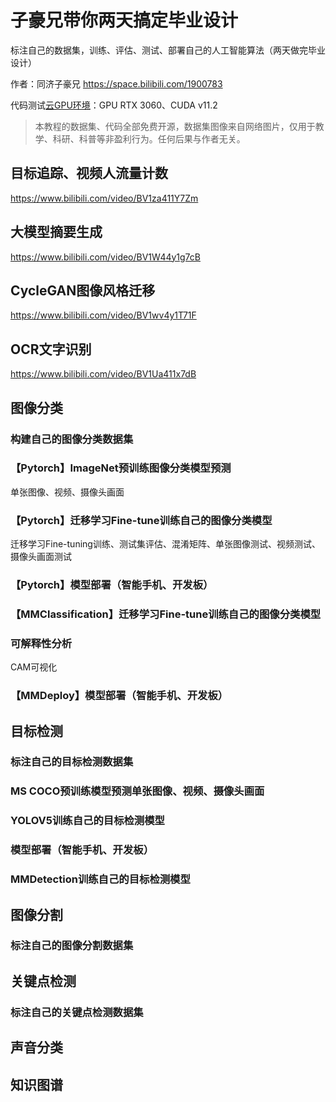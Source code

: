 # 子豪兄带你两天搞定毕业设计

标注自己的数据集，训练、评估、测试、部署自己的人工智能算法（两天做完毕业设计）

作者：同济子豪兄 https://space.bilibili.com/1900783

代码测试[云GPU环境](https://featurize.cn?s=d7ce99f842414bfcaea5662a97581bd1)：GPU RTX 3060、CUDA v11.2

> 本教程的数据集、代码全部免费开源，数据集图像来自网络图片，仅用于教学、科研、科普等非盈利行为。任何后果与作者无关。

## 目标追踪、视频人流量计数

https://www.bilibili.com/video/BV1za411Y7Zm

## 大模型摘要生成

https://www.bilibili.com/video/BV1W44y1g7cB

## CycleGAN图像风格迁移

https://www.bilibili.com/video/BV1wv4y1T71F

## OCR文字识别

https://www.bilibili.com/video/BV1Ua411x7dB

## 图像分类

### 构建自己的图像分类数据集

### 【Pytorch】ImageNet预训练图像分类模型预测

单张图像、视频、摄像头画面

### 【Pytorch】迁移学习Fine-tune训练自己的图像分类模型

迁移学习Fine-tuning训练、测试集评估、混淆矩阵、单张图像测试、视频测试、摄像头画面测试

### 【Pytorch】模型部署（智能手机、开发板）

### 【MMClassification】迁移学习Fine-tune训练自己的图像分类模型

### 可解释性分析

CAM可视化

### 【MMDeploy】模型部署（智能手机、开发板）



## 目标检测

### 标注自己的目标检测数据集

### MS COCO预训练模型预测单张图像、视频、摄像头画面

### YOLOV5训练自己的目标检测模型

### 模型部署（智能手机、开发板）

### MMDetection训练自己的目标检测模型

## 图像分割

### 标注自己的图像分割数据集

## 关键点检测

### 标注自己的关键点检测数据集

## 声音分类

## 知识图谱


